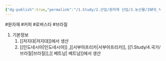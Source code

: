 ```yaml
---
{"dg-publish":true,"permalink":"/1.Study/2.산업/원자재 산업/3.농산물/INFO_식량,가축 등/로버스타/","created":"2024-11-20T21:02:28.917+09:00","updated":"2025-06-26T13:26:57.349+09:00"}
---
```


#원자재 #커피 #로버스타 #브라질 


1. 기본정보
	1. [[저지대\|저지대]]에서 생산
	2. [[인도네시아\|인도네시아]] ,[[서부아프리카\|서부아프리카]], [[1.Study/4.국가/브라질\|브라질]],[[ 베트남\| 베트남]]에서 생산